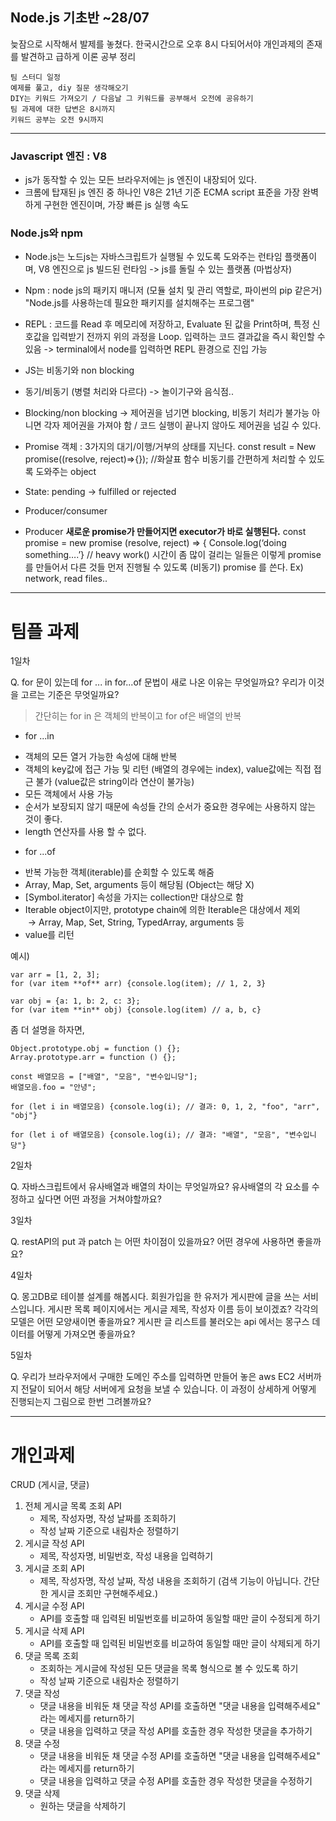 ## Node.js 기초반 ~28/07
늦잠으로 시작해서 발제를 놓쳤다. 
한국시간으로 오후 8시 다되어서야 개인과제의 존재를 발견하고 급하게 이론 공부 정리

``` 
팀 스터디 일정 
예제를 풀고, diy 질문 생각해오기
DIY는 키워드 가져오기 / 다음날 그 키워드를 공부해서 오전에 공유하기
팀 과제에 대한 답변은 8시까지
키워드 공부는 오전 9시까지
```

---

### Javascript 엔진 : V8
* js가 동작할 수 있는 모든 브라우저에는 js 엔진이 내장되어 있다. 
* 크롬에 탑재된 js 엔진 중 하나인 V8은 21년 기준 ECMA script 표준을 가장 완벽하게 구현한 엔진이며, 
가장 빠른 js 실행 속도

### Node.js와 npm
* Node.js는 노드js는 자바스크립트가 실행될 수 있도록 도와주는 런타임 플랫폼이며, 
  V8 엔진으로 js 빌드된 런타임 -> js를 돌릴 수 있는 플랫폼 (마법상자)
* Npm : node js의 패키지 매니저 (모듈 설치 및 관리 역할로, 파이썬의 pip 같은거)
  "Node.js를 사용하는데 필요한 패키지를 설치해주는 프로그램" 
* REPL : 코드를 Read 후 메모리에 저장하고, Evaluate 된 값을 Print하며, 특정 신호값을 입력받기 전까지 위의 과정을 Loop. 입력하는 코드 결과값을 즉시 확인할 수 있음
-> terminal에서 node를 입력하면 REPL 환경으로 진입 가능

  
* JS는 비동기와 non blocking	

* 동기/비동기 (병렬 처리와 다르다)
-> 놀이기구와 음식점..  

* Blocking/non blocking
-> 제어권을 넘기면 blocking, 비동기 처리가 불가능 아니면 각자 제어권을 가져야 함 / 코드 실행이 끝나지 않아도 제어권을 넘길 수 있다.

* Promise 객체 : 3가지의 대기/이행/거부의 상태를 지닌다. 
const result = New promise((resolve, reject)=>{}); //화살표 함수
비동기를 간편하게 처리할 수 있도록 도와주는 object
- State: pending -> fulfilled or rejected

* Producer/consumer
- Producer **새로운 promise가 만들어지면 executor가 바로 실행된다.**
const promise = new promise (resolve, reject) => {
Console.log(‘doing something….’} // heavy work()
시간이 좀 많이 걸리는 일들은 이렇게 promise를 만들어서 다른 것들 먼저 진행될 수 있도록 (비동기) promise 를 쓴다. Ex) network, read files.. 

---

# 팀플 과제 

1일차 

Q. for 문이 있는데 for ... in for...of 문법이 새로 나온 이유는 무엇일까요? 우리가 이것을 고르는 기준은 무엇일까요?
> 간단히는 for in 은 객체의 반복이고 for of은 배열의 반복

* for ...in
- 객체의 모든 열거 가능한 속성에 대해 반복
- 객체의 key값에 접근 가능 및 리턴 (배열의 경우에는 index), value값에는 직접 접근 불가 (value값은 string이라 연산이 불가능)
- 모든 객체에서 사용 가능
- 순서가 보장되지 않기 때문에 속성들 간의 순서가 중요한 경우에는 사용하지 않는 것이 좋다. 
- length 연산자를 사용 할 수 없다.

* for ...of
- 반복 가능한 객체(iterable)를 순회할 수 있도록 해줌
- Array, Map, Set, arguments 등이 해당됨 (Object는 해당 X)
- [Symbol.iterator] 속성을 가지는 collection만 대상으로 함
- Iterable object이지만, prototype chain에 의한 Iterable은 대상에서 제외
       → Array, Map, Set, String, TypedArray, arguments 등
- value를 리턴

예시)
```
var arr = [1, 2, 3];
for (var item **of** arr) {console.log(item); // 1, 2, 3}
```
```
var obj = {a: 1, b: 2, c: 3};
for (var item **in** obj) {console.log(item) // a, b, c}
```
좀 더 설명을 하자면, 
```
Object.prototype.obj = function () {};
Array.prototype.arr = function () {};

const 배열모음 = ["배열", "모음", "변수입니당"];
배열모음.foo = "안녕";

for (let i in 배열모음) {console.log(i); // 결과: 0, 1, 2, "foo", "arr", "obj"}

for (let i of 배열모음) {console.log(i); // 결과: "배열", "모음", "변수입니당"}
```

2일차 

Q. 자바스크립트에서 유사배열과 배열의 차이는 무엇일까요? 유사배열의 각 요소를 수정하고 싶다면 어떤 과정을 거쳐야할까요?

3일차 

Q. restAPI의 put 과 patch 는 어떤 차이점이 있을까요? 어떤 경우에 사용하면 좋을까요?

4일차

Q. 몽고DB로 테이블 설계를 해봅시다. 회원가입을 한 유저가 게시판에 글을 쓰는 서비스입니다. 게시판 목록 페이지에서는 게시글 제목, 작성자 이름 등이 보이겠죠? 각각의 모델은 어떤 모양새이면 좋을까요? 게시판 글 리스트를 불러오는 api 에서는 몽구스 데이터를 어떻게 가져오면 좋을까요?

5일차 

Q. 우리가 브라우저에서 구매한 도메인 주소를 입력하면 만들어 놓은 aws EC2 서버까지 전달이 되어서 해당 서버에게 요청을 보낼 수 있습니다. 이 과정이 상세하게 어떻게 진행되는지 그림으로 한번 그려볼까요?

---

# 개인과제 
CRUD (게시글, 댓글)

1. 전체 게시글 목록 조회 API
    * 제목, 작성자명, 작성 날짜를 조회하기
    * 작성 날짜 기준으로 내림차순 정렬하기
2. 게시글 작성 API
    * 제목, 작성자명, 비밀번호, 작성 내용을 입력하기
3. 게시글 조회 API
    * 제목, 작성자명, 작성 날짜, 작성 내용을 조회하기 (검색 기능이 아닙니다. 간단한 게시글 조회만 구현해주세요.)
4. 게시글 수정 API
    * API를 호출할 때 입력된 비밀번호를 비교하여 동일할 때만 글이 수정되게 하기
5. 게시글 삭제 API
    * API를 호출할 때 입력된 비밀번호를 비교하여 동일할 때만 글이 삭제되게 하기
6. 댓글 목록 조회
    * 조회하는 게시글에 작성된 모든 댓글을 목록 형식으로 볼 수 있도록 하기
    * 작성 날짜 기준으로 내림차순 정렬하기
7. 댓글 작성
    * 댓글 내용을 비워둔 채 댓글 작성 API를 호출하면 "댓글 내용을 입력해주세요" 라는 메세지를 return하기
    * 댓글 내용을 입력하고 댓글 작성 API를 호출한 경우 작성한 댓글을 추가하기
8. 댓글 수정
    * 댓글 내용을 비워둔 채 댓글 수정 API를 호출하면 "댓글 내용을 입력해주세요" 라는 메세지를 return하기
    * 댓글 내용을 입력하고 댓글 수정 API를 호출한 경우 작성한 댓글을 수정하기
9. 댓글 삭제
    * 원하는 댓글을 삭제하기

